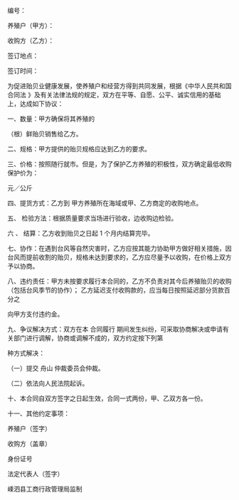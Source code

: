 
 



编号：




养殖户（甲方）：




收购方（乙方）：




签订地点：




签订时间：




为促进贻贝业健康发展，使养殖户和经营方得到共同发展，根据《中华人民共和国
合同法
》及有关法律法规的规定，双方在平等、自愿、公平、诚实信用的基础上，达成如下协议：




一、数量：甲方确保将其养殖的

    

（根）鲜贻贝销售给乙方。




二、规格：甲方提供的贻贝规格应达到乙方的要求。




三、价格：按照随行就市。但是，为了保护乙方养殖的积极性，双方确定最低收购保护价为：

   

元／公斤




四、提货方式：乙方到
甲方养殖所在海域或甲、乙方商定的收购地点。





五、
检验方法：根据质量要求当场进行验收，边收购边检验。





六
、
结算：乙方收到贻贝之日起
1
个月内结算完毕。




七、协作：在遇到台风等自然灾害时，乙方应按其能力协助甲方做好相关措施，因台风而提前收割的贻贝，规格未达到要求的，乙方应尽量予以收购，在价格上双方予以协商。




八、违约责任：甲方未按要求履行本合同的，乙方不负责对其今后养殖贻贝的收购（包括台风季节的协作）；
乙方延迟支付收购款的，应当每日按照延迟部分货款百分之


    



向甲方支付违约金。




九、争议解决方式：双方在本
合同履行
期间发生纠纷，可采取协商解决或申请有关部门进行调解，协商或调解不成的，双方约定按下列第


   


种方式解决：




（一）提交
舟山
仲裁委员会仲裁。




（二）依法向人民法院起诉。




十、本合同自双方签字之日起生效，合同一式两份，甲、乙双方各一份。




十一、其他约定事项：




养殖户（签字）

                             

收购方（盖章）




身份证号

                                   

法定代表人（签字）

                    

                         






 





                             




             



嵊泗县工商行政管理局监制

 


 

 
 
 
 
 
  


  
 

  


  


  
 
 
 
 

